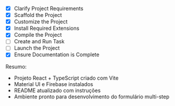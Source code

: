 - [x] Clarify Project Requirements
- [x] Scaffold the Project
- [x] Customize the Project
- [x] Install Required Extensions
- [x] Compile the Project
- [ ] Create and Run Task
- [ ] Launch the Project
- [x] Ensure Documentation is Complete

Resumo:
- Projeto React + TypeScript criado com Vite
- Material UI e Firebase instalados
- README atualizado com instruções
- Ambiente pronto para desenvolvimento do formulário multi-step
